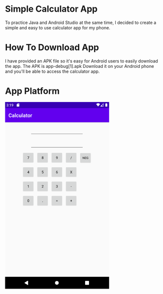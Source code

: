 # Simple Calculator App
To practice Java and Android Studio at the same time, I decided to create a simple and easy to use calculator app for my phone.

# How To Download App
I have provided an APK file so it's easy for Android users to easily download the app. The APK is app-debug[1].apk
Download it on your Android phone and you'll be able to access the calculator app. 

# App Platform

![](screenshot1.png)
